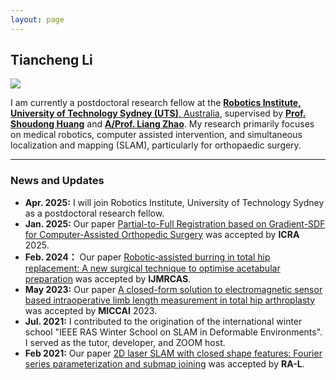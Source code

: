 ```yaml
---
layout: page
---
```


## Tiancheng Li

<img src="https://tianchengli-robotics.github.io//TianchengLi.jpg" class="floatpic">

<br>

I am currently a postdoctoral research fellow at the [**Robotics Institute, University of Technology Sydney (UTS)**, Australia](https://www.uts.edu.au/research/centres/robotics-institute), supervised by [**Prof. Shoudong Huang**](https://profiles.uts.edu.au/Shoudong.Huang) and [**A/Prof. Liang Zhao**](https://www.research.ed.ac.uk/en/persons/liang-zhao). My research  primarily focuses on medical robotics, computer assisted intervention, and simultaneous localization and mapping (SLAM), particularly for orthopaedic surgery.  

---

### News and Updates

- **Apr. 2025:** I will join Robotics Institute, University of Technology Sydney as a postdoctoral research fellow.
- **Jan. 2025:** Our paper [Partial-to-Full Registration based on Gradient-SDF for Computer-Assisted Orthopedic Surgery](https://arxiv.org/pdf/2410.03078) was accepted by **ICRA** 2025.
- **Feb. 2024：** Our paper [Robotic‐assisted burring in total hip replacement: A new surgical technique to optimise acetabular preparation](https://onlinelibrary.wiley.com/doi/pdfdirect/10.1002/rcs.2615) was accepted by **IJMRCAS**. 
- **May 2023:** Our paper [A closed-form solution to electromagnetic sensor based intraoperative limb length measurement in total hip arthroplasty](https://link.springer.com/chapter/10.1007/978-3-031-43996-4_35) was accepted by **MICCAI** 2023.
- **Jul. 2021:** I contributed to the origination of the international winter school "IEEE RAS Winter School on SLAM in Deformable Environments". I served as the tutor, developer, and ZOOM host. 
- **Feb 2021:** Our paper [2D laser SLAM with closed shape features: Fourier series parameterization and submap joining](https://www.researchgate.net/profile/Jiaheng-Zhao/publication/349186569_2D_Laser_SLAM_with_Closed_Shape_Features_Fourier_Series_Parameterization_and_Submap_Joining/links/602725d2a6fdcc37a821994f/2D-Laser-SLAM-with-Closed-Shape-Features-Fourier-Series-Parameterization-and-Submap-Joining.pdf?origin=journalDetail&_tp=eyJwYWdlIjoiam91cm5hbERldGFpbCJ9) was accepted by **RA-L**.
